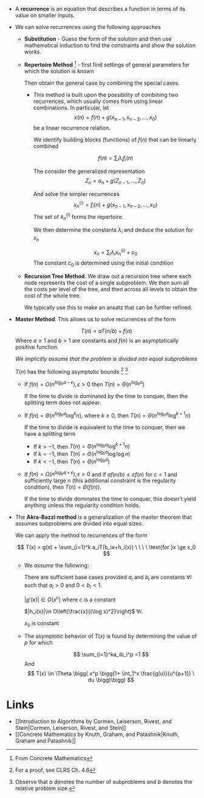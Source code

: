 * A **recurrence** is an equation that describes a function in terms of its value on smaller inputs. 
* We can solve recurrences using the following approaches
	* **Substitution** - Guess the form of the solution and then use mathematical induction to find the constraints and show the solution works. 
	* **Repertoire Method** [^repertoire] - first find settings of general parameters for which the solution is known
	  
	  Then obtain the general case by combining the special cases. 
	  
		* This method is built upon the possibility of combining two recurrences, which usually comes from using linear combinations.  In particular, let 
		  $$
		  x(n) = f(n) + g(x_{n-1}, x_{n-2},\dots,x_0)
		  $$
		  be a linear recurrence relation.
		  
		  We identify building blocks (functions) of $f(n)$ that can be linearly combined
		  
		  $$
		  f(n) = \sum_{i}\lambda_if_i(n)
		  $$
		  
		  The consider the generalized representation 
		  $$
		  Z_n = a_n+g(Z_{n-1}, \dots, Z_0)
		  $$
		  
		  And solve the simpler recurrences 
		  $$
		  x_n^{(i)} = f_i(n) + g(x_{n-1}, x_{n-2},\dots,x_0)
		  $$
		  The set of $x_n^{(i)}$ forms  the repertoire.
		  
		  We then determine the constants $\lambda_i$ 
		  and deduce the solution for $x_n$
		  
		  $$
		  x_n=\sum_{i}\lambda_ix_n^{(i)} + c_0
		  $$
		  The constant $c_0$ is determined using the initial condition

	* **Recursion Tree Method**. We draw out a recursion tree where each node represents the cost of a single subproblem. We then sum all the costs per level of the tree, and then across all levels to obtain the cost of the whole tree.
	  
	  We typically use this to make an ansatz that can be further refined. 
* **Master Method**. This allows us to solve recurrences of the form
  
  $$
  T(n)=aT(n/b) + f(n)
  $$
  Where $a\ge 1$ and $b>1$ are constants and $f(n)$ is an asymptotically positive function.
  
  *We implicitly assume that the problem is divided into equal subproblems*
  
  $T(n)$ has the following asymptotic bounds [^master] [^master_2]
	* If $f(n)=O(n^{log_ba -\epsilon}), \epsilon >0$ then $T(n)=\Theta(n^{log_ba})$ 
	  
	  If the time to divide is dominated by the time to conquer, then the splitting term does not appear. 
	  
	* If $f(n)=\Theta(n^{log_ba} \log^kn)$, where $k\ge 0$, then $T(n)=\Theta(n^{log_b a} \log^{k+1} n)$
	  
	  If the time to divide is equivalent to the time to conquer, then we have a splitting term 
		* If $k>-1$, then $T(n) =\Theta(n^{\log_ba} \log^{k+1}n)$ 
		* If $k=-1$, then  $T(n)=\Theta(n^{\log_ba} \log\log n)$ 
		* If $k<-1$, then $T(n) = \Theta(n^{\log_ba})$ 

	* If $f(n)=\Omega(n^{log_ba+\epsilon}), \epsilon > 0$ and if $af(n/b)\le cf(n)$ for $c<1$ and sufficiently large $n$ (this additional constraint is the regularity condition), then $T(n)=\Theta(f(n))$.
	  
	  If the time to divide dominates the time to conquer, this doesn't yield anything unless the regularity condition holds.

* The **Akra-Bazzi method** is a generalization of the master theorem that assumes subproblems are divided into equal sizes.
  
  We can apply the method to recurrences of the form
  
  $$
  T(x) = g(x) + \sum_{i=1}^k a_iT(b_ix+h_i(x)) \ \ \ \ \text{for }x \ge x_0
  $$
	* We *assume* the following:
	  
	  There are sufficient base cases provided
	  $a_i$ and $b_i$ are constants $\forall i$  such that $a_i>0$ and $0<b_i<1$. 
	  
	  $|g'(x)|\in O(x^c)$ where $c$ is a constant
	  
	  $|h_i(x)|\in O\left(\frac{x}{(\log x)^2}\right)$  $\forall i$. 
	  
	  $x_0$ is constant
	* The asymptotic behavior of $T(x)$ is found by determining the value of $p$ for which
	  
	  $$
	  \sum_{i=1}^ka_ib_i^p =1
	  $$
	  And
	  $$
	  T(x) \in \Theta \bigg( x^p \bigg(1+ \int_1^x \frac{g(u)}{u^{p+1}} \ du \bigg)\bigg)
	  $$

[^repertoire]: From Concrete Mathematics
[^master]: For a proof, see CLRS Ch. 4.6
[^master_2]: Observe that $a$ denotes the number of subproblems and $b$ denotes the relative problem size. 

# Links
* [[Introduction to Algorithms by Cormen, Leiserson, Rivest, and Stein|Cormen, Leiserson, Rivest, and Stein]]
* [[Concrete Mathematics by Knuth, Graham, and Patashnik|Knuth, Graham and Patashnik]]